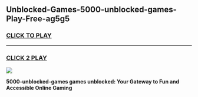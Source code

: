 
## Unblocked-Games-5000-unblocked-games-Play-Free-ag5g5
<h3>
<a href="https://premium76.site?title=5000-unblocked-games&ref=23A">CLICK TO PLAY</a></h3>
<hr>

<h3>
<a href="https://premium76.site?title=5000-unblocked-games&ref=23A">CLICK 2 PLAY</a>
  
</h3>

<a href="https://premium76.site?title=5000-unblocked-games&ref=23A"><img src="https://clearcache.store/games.png"></a>


**5000-unblocked-games games unblocked: Your Gateway to Fun and Accessible Online Gaming**
